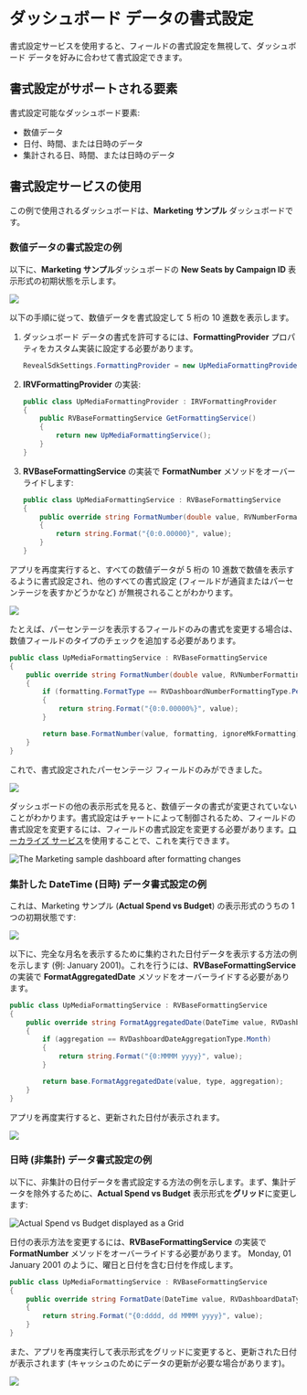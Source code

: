 # ダッシュボード データの書式設定
書式設定サービスを使用すると、フィールドの書式設定を無視して、ダッシュボード データを好みに合わせて書式設定できます。

## 書式設定がサポートされる要素

書式設定可能なダッシュボード要素:

  - 数値データ
  - 日付、時間、または日時のデータ
  - 集計される日、時間、または日時のデータ

## 書式設定サービスの使用

この例で使用されるダッシュボードは、**Marketing サンプル** ダッシュボードです。

### 数値データの書式設定の例

以下に、**Marketing サンプル**ダッシュボードの **New Seats by Campaign ID** 表示形式の初期状態を示します。

![](images/formatting-numeric-data-initial-state.png)

以下の手順に従って、数値データを書式設定して 5 桁の 10 進数を表示します。

1.  ダッシュボード データの書式を許可するには、**FormattingProvider** プロパティをカスタム実装に設定する必要があります。

    ``` csharp
    RevealSdkSettings.FormattingProvider = new UpMediaFormattingProvider();
    ```

2.  **IRVFormattingProvider** の実装:

    ``` csharp
    public class UpMediaFormattingProvider : IRVFormattingProvider
    {
        public RVBaseFormattingService GetFormattingService()
        {
            return new UpMediaFormattingService();
        }
    }
    ```

3.  **RVBaseFormattingService** の実装で **FormatNumber** メソッドをオーバーライドします:

    ``` csharp
    public class UpMediaFormattingService : RVBaseFormattingService
    {
        public override string FormatNumber(double value, RVNumberFormattingSpec formatting, bool ignoreMkFormatting)
        {
            return string.Format("{0:0.00000}", value);
        }
    }
    ```

アプリを再度実行すると、すべての数値データが 5 桁の 10 進数で数値を表示するように書式設定され、他のすべての書式設定 (フィールドが通貨またはパーセンテージを表すかどうかなど) が無視されることがわかります。

![](images/formatting-numeric-data-result.png)

たとえば、パーセンテージを表示するフィールドのみの書式を変更する場合は、数値フィールドのタイプのチェックを追加する必要があります。

``` csharp
public class UpMediaFormattingService : RVBaseFormattingService
{
    public override string FormatNumber(double value, RVNumberFormattingSpec formatting, bool ignoreMkFormatting)
    {
        if (formatting.FormatType == RVDashboardNumberFormattingType.Percent)
        {
            return string.Format("{0:0.00000%}", value);
        }

        return base.FormatNumber(value, formatting, ignoreMkFormatting);
    }
}
```

これで、書式設定されたパーセンテージ フィールドのみができました。

![](images/formatting-numeric-data-percentage-result.png)

ダッシュボードの他の表示形式を見ると、数値データの書式が変更されていないことがわかります。書式設定はチャートによって制御されるため、フィールドの書式設定を変更するには、フィールドの書式設定を変更する必要があります。[ローカライズ サービス](localizing-dashboards.md)を使用することで、これを実行できます。

![The Marketing sample dashboard after formatting changes](images/formatting-service-marketing-sample-result.png)

### 集計した DateTime (日時) データ書式設定の例

これは、Marketing サンプル (**Actual Spend vs Budget**) の表示形式のうちの 1 つの初期状態です:

![](images/formatting-visualization-aggregated-datetime-initial-state.png)

以下に、完全な月名を表示するために集約された日付データを表示する方法の例を示します (例: January 2001)。これを行うには、**RVBaseFormattingService** の実装で **FormatAggregatedDate** メソッドをオーバーライドする必要があります。

``` csharp
public class UpMediaFormattingService : RVBaseFormattingService
{
    public override string FormatAggregatedDate(DateTime value, RVDashboardDataType type, RVDashboardDateAggregationType aggregation, RVDateFormattingSpec formatting)
    {
        if (aggregation == RVDashboardDateAggregationType.Month)
        {
            return string.Format("{0:MMMM yyyy}", value);
        }

        return base.FormatAggregatedDate(value, type, aggregation);
    }
}
```

アプリを再度実行すると、更新された日付が表示されます。

![](images/formatting-aggregated-datetime-result.png)

### 日時 (非集計) データ書式設定の例

以下に、非集計の日付データを書式設定する方法の例を示します。まず、集計データを除外するために、**Actual Spend vs Budget** 表示形式を**グリッド**に変更します:

![Actual Spend vs Budget displayed as a Grid](images/formatting-non-aggregated-date-grid.png)

日付の表示方法を変更するには、**RVBaseFormattingService** の実装で **FormatNumber** メソッドをオーバーライドする必要があります。
Monday, 01 January 2001 のように、曜日と日付を含む日付を作成します。

``` csharp
public class UpMediaFormattingService : RVBaseFormattingService
{
    public override string FormatDate(DateTime value, RVDashboardDataType type, RVDateFormattingSpec formatting, bool localTimeZone)
    {
        return string.Format("{0:dddd, dd MMMM yyyy}", value);
    }
}
```

また、アプリを再度実行して表示形式をグリッドに変更すると、更新された日付が表示されます (キャッシュのためにデータの更新が必要な場合があります)。

![](images/formatting-non-aggregated-date-result.png)
